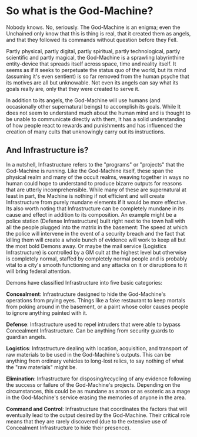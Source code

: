 
# So what is the God-Machine?
Nobody knows. No, seriously. The God-Machine is an enigma; even the Unchained only know that this is thing is real, that it created them as angels, and that they followed its commands without question before they Fell.

Partly physical, partly digital, partly spiritual, partly technological, partly scientific and partly magical, the God-Machine is a sprawling labyrinthine entity-device that spreads itself across space, time and reality itself. It seems as if it seeks to perpetuate the status quo of the world, but its mind (assuming it's even sentient) is so far removed from the human psyche that its motives are all but unknowable. Not even its angels can say what its goals really are, only that they were created to serve it.

In addition to its angels, the God-Machine will use humans (and occasionally other supernatural beings) to accomplish its goals. While It does not seem to understand much about the human mind and is thought to be unable to communicate directly with them, It has a solid understanding of how people react to rewards and punishments and has influenced the creation of many cults that unknowingly carry out its instructions.


## And Infrastructure is?
In a nutshell, Infrastructure refers to the "programs" or "projects" that the God-Machine is running. Like the God-Machine itself, these span the physical realm and many of the occult realms, weaving together in ways no human could hope to understand to produce bizarre outputs for reasons that are utterly incomprehensible. While many of these are supernatural at least in part, the Machine is nothing if not efficient and will create Infrastructure from purely mundane elements if it would be more effective. Its also worth noting that Infrastructure can be completely mundane in its cause and effect in addition to its composition. An example might be a police station (Defense Infrastructure) built right next to the town hall with all the people plugged into the matrix in the basement: The speed at which the police will intervene in the event of a security breach and the fact that killing them will create a whole bunch of evidence will work to keep all but the most bold Demons away. Or maybe the mail service (Logistics Infrastructure) is controlled by a GM cult at the highest level but otherwise is completely normal, staffed by completely normal people and is probably vital to a city's smooth functioning and any attacks on it or disruptions to it will bring federal attention.

Demons have classified Infrastructure into five basic categories:

**Concealment**: Infrastructure designed to hide the God-Machine's operations from prying eyes. Things like a fake restaurant to keep mortals from poking around in the basement, or a paint whose color causes people to ignore anything painted with it.

**Defense**: Infrastructure used to repel intruders that were able to bypass Concealment Infrastructure. Can be anything from security guards to guardian angels.

**Logistics**: Infrastructure dealing with location, acquisition, and transport of raw materials to be used in the God-Machine's outputs. This can be anything from ordinary vehicles to long-lost relics, to say nothing of what the "raw materials" might be.

**Elimination**: Infrastructure for disposing/recycling of any evidence following the success or failure of the God-Machine's projects. Depending on the circumstances, this could be as mundane as arson or as esoteric as a mage in the God-Machine's service erasing the memories of anyone in the area.

**Command and Control**: Infrastructure that coordinates the factors that will eventually lead to the output desired by the God-Machine. Their critical role means that they are rarely discovered (due to the extensive use of Concealment Infrastructure to hide their presence).